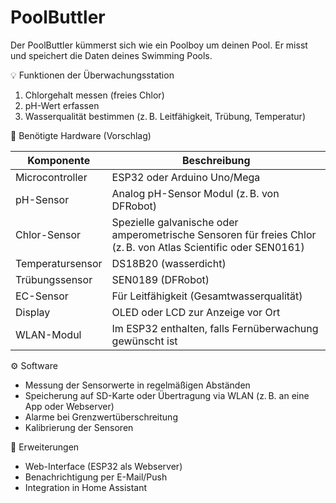 # PoolButtler
Der PoolButtler kümmerst sich wie ein Poolboy um deinen Pool. Er misst und speichert die Daten deines Swimming Pools.

💡 Funktionen der Überwachungsstation

1. Chlorgehalt messen (freies Chlor)
2. pH-Wert erfassen
3. Wasserqualität bestimmen (z. B. Leitfähigkeit, Trübung, Temperatur)

🔧 Benötigte Hardware (Vorschlag)

| Komponente | Beschreibung |
|------------|--------------|
| Microcontroller | ESP32 oder Arduino Uno/Mega |
| pH-Sensor | Analog pH-Sensor Modul (z. B. von DFRobot) |
| Chlor-Sensor | Spezielle galvanische oder amperometrische Sensoren für freies Chlor (z. B. von Atlas Scientific oder SEN0161) |
| Temperatursensor | DS18B20 (wasserdicht) |
| Trübungssensor | SEN0189 (DFRobot) |
| EC-Sensor | Für Leitfähigkeit (Gesamtwasserqualität) |
| Display | OLED oder LCD zur Anzeige vor Ort |
| WLAN-Modul | Im ESP32 enthalten, falls Fernüberwachung gewünscht ist |

⚙️ Software

- Messung der Sensorwerte in regelmäßigen Abständen
- Speicherung auf SD-Karte oder Übertragung via WLAN (z. B. an eine App oder Webserver)
- Alarme bei Grenzwertüberschreitung
- Kalibrierung der Sensoren

📱 Erweiterungen

- Web-Interface (ESP32 als Webserver)
- Benachrichtigung per E-Mail/Push
- Integration in Home Assistant